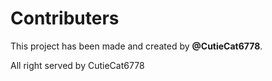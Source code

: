 # Contributers

This project has been made and created by **@CutieCat6778**. 

All right served by CutieCat6778
